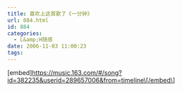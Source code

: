 ```yaml
---
title: 喜欢上这首歌了《一分钟》
url: 884.html
id: 884
categories:
  - L&amp;H随感
date: 2006-11-03 11:00:23
tags:
---
```


\[embed\]https://music.163.com/#/song?id=382235&userid=289657006&from=timeline\[/embed\]